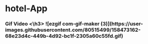 # hotel-App
<h3> Gif Video <\h3>
 ![ezgif com-gif-maker (3)](https://user-images.githubusercontent.com/80515499/158473162-68e23d4c-449b-4d92-bc1f-2305a60c55fd.gif)

